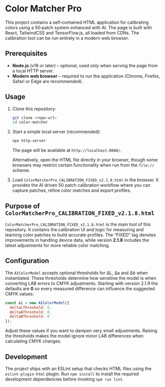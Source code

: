 # Color Matcher Pro

This project contains a self‑contained HTML application for calibrating
colors using a 50‑patch system enhanced with AI. The page is built with
React, TailwindCSS and TensorFlow.js, all loaded from CDNs. The calibration
tool can be run entirely in a modern web browser.

## Prerequisites

- **Node.js** (v18 or later) &ndash; optional, used only when serving the page
  from a local HTTP server.
- **Modern web browser** &ndash; required to run the application (Chrome,
  Firefox, Safari or Edge are recommended).

## Usage

1. Clone this repository:

   ```bash
   git clone <repo-url>
   cd color-matcher
   ```

2. Start a simple local server (recommended):

   ```bash
   npx http-server
   ```

   The page will be available at `http://localhost:8080/`.

   Alternatively, open the HTML file directly in your browser, though some
   browsers may restrict certain functionality when run from the `file://`
   scheme.

3. Load `ColorMatcherPro_CALIBRATION_FIXED_v2.1.8.html` in the browser. It
   provides the AI driven 50 patch calibration workflow where you can capture
   patches, refine color matches and export profiles.

## Purpose of `ColorMatcherPro_CALIBRATION_FIXED_v2.1.8.html`

`ColorMatcherPro_CALIBRATION_FIXED_v2.1.8.html` is the main tool of this
repository. It contains the calibration UI and logic for measuring and learning
color patches to build accurate profiles. The “FIXED” tag denotes improvements
in handling device data, while version **2.1.8** includes the latest adjustments
for more reliable color matching.

## Configuration

The `AIColorModel` accepts optional thresholds for ΔL, Δa and Δb when
instantiated. These thresholds determine how sensitive the model is when
converting LAB errors to CMYK adjustments. Starting with version 2.1.9 the
defaults are **0** so every measured difference can influence the suggested
CMYK values:

```javascript
const ai = new AIColorModel({
  deltaLThreshold: 0,
  deltaAThreshold: 0,
  deltaBThreshold: 0
});
```

Adjust these values if you want to dampen very small adjustments. Raising the thresholds makes the model ignore minor LAB differences when calculating CMYK changes.

## Development

The project ships with an ESLint setup that checks HTML files using the
`eslint-plugin-html` plugin. Run `npm install` to install the required
development dependencies before invoking `npm run lint`.
